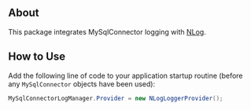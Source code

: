 ## About

This package integrates MySqlConnector logging with [NLog](https://www.nuget.org/packages/NLog/).

## How to Use

Add the following line of code to your application startup routine (before any `MySqlConnector` objects have been used):

```csharp
MySqlConnectorLogManager.Provider = new NLogLoggerProvider();
```
